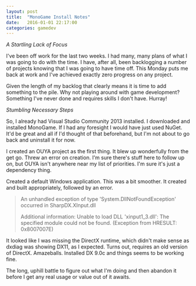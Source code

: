 ```yaml
---
layout: post
title:  "MonoGame Install Notes"
date:   2016-01-01 22:17:00
categories: gamedev  
---
```


*A Startling Lack of Focus*

I've been off work for the last two weeks. I had many, many plans of what I was going to do with the time. I have, after all, been backlogging a number of projects knowing that I was going to have time off. This Monday puts me back at work and I've achieved exactly zero progress on any project.

Given the length of my backlog that clearly means it is time to add something to the pile. Why not playing around with game development? Something I've never done and requires skills I don't have. Hurray!

*Stumbling Necessary Steps*

So, I already had Visual Studio Community 2013 installed. I downloaded and installed MonoGame. If I had any foresight I would have just used NuGet. It'd be great and all if I'd thought of that beforehand, but I'm not about to go back and uninstall it for now.

I created an OUYA project as the first thing. It blew up wonderfully from the get go. Threw an error on creation. I'm sure there's stuff here to follow up on, but OUYA isn't anywhere near my list of priorities. I'm sure it's just a dependency thing.

Created a default Windows application. This was a bit smoother. It created and built appropriately, followed by an error.

> An unhandled exception of type 'System.DllNotFoundException' occurred in SharpDX.XInput.dll
>
> Additional information: Unable to load DLL 'xinput1_3.dll': The specified module could not be found. (Exception from HRESULT: 0x8007007E)

It looked like I was missing the DirectX runtime, which didn't make sense as dxdiag was showing DX11, as I expected. Turns out, requires an old version of DirectX. Amazeballs. Installed DX 9.0c and things seems to be working fine.

The long, uphill battle to figure out what I'm doing and then abandon it before I get any real usage or value out of it awaits.
